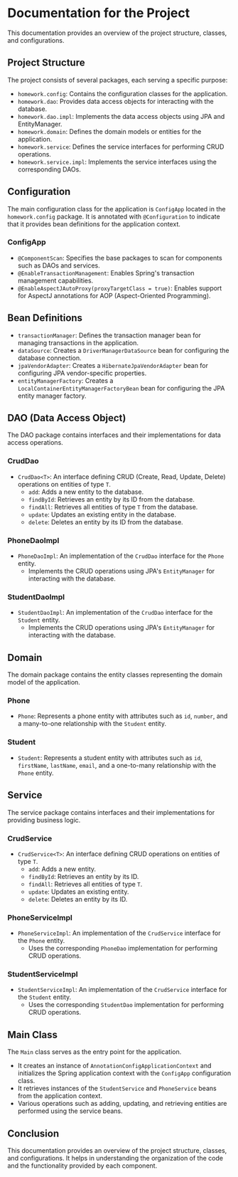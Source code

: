 # Documentation for the Project

This documentation provides an overview of the project structure, classes, and configurations.

## Project Structure

The project consists of several packages, each serving a specific purpose:

- `homework.config`: Contains the configuration classes for the application.
- `homework.dao`: Provides data access objects for interacting with the database.
- `homework.dao.impl`: Implements the data access objects using JPA and EntityManager.
- `homework.domain`: Defines the domain models or entities for the application.
- `homework.service`: Defines the service interfaces for performing CRUD operations.
- `homework.service.impl`: Implements the service interfaces using the corresponding DAOs.

## Configuration

The main configuration class for the application is `ConfigApp` located in the `homework.config` package. It is annotated with `@Configuration` to indicate that it provides bean definitions for the application context.

### ConfigApp

- `@ComponentScan`: Specifies the base packages to scan for components such as DAOs and services.
- `@EnableTransactionManagement`: Enables Spring's transaction management capabilities.
- `@EnableAspectJAutoProxy(proxyTargetClass = true)`: Enables support for AspectJ annotations for AOP (Aspect-Oriented Programming).

## Bean Definitions

- `transactionManager`: Defines the transaction manager bean for managing transactions in the application.
- `dataSource`: Creates a `DriverManagerDataSource` bean for configuring the database connection.
- `jpaVendorAdapter`: Creates a `HibernateJpaVendorAdapter` bean for configuring JPA vendor-specific properties.
- `entityManagerFactory`: Creates a `LocalContainerEntityManagerFactoryBean` bean for configuring the JPA entity manager factory.

## DAO (Data Access Object)

The DAO package contains interfaces and their implementations for data access operations.

### CrudDao

- `CrudDao<T>`: An interface defining CRUD (Create, Read, Update, Delete) operations on entities of type `T`.
    - `add`: Adds a new entity to the database.
    - `findById`: Retrieves an entity by its ID from the database.
    - `findAll`: Retrieves all entities of type `T` from the database.
    - `update`: Updates an existing entity in the database.
    - `delete`: Deletes an entity by its ID from the database.

### PhoneDaoImpl

- `PhoneDaoImpl`: An implementation of the `CrudDao` interface for the `Phone` entity.
    - Implements the CRUD operations using JPA's `EntityManager` for interacting with the database.

### StudentDaoImpl

- `StudentDaoImpl`: An implementation of the `CrudDao` interface for the `Student` entity.
    - Implements the CRUD operations using JPA's `EntityManager` for interacting with the database.

## Domain

The domain package contains the entity classes representing the domain model of the application.

### Phone

- `Phone`: Represents a phone entity with attributes such as `id`, `number`, and a many-to-one relationship with the `Student` entity.

### Student

- `Student`: Represents a student entity with attributes such as `id`, `firstName`, `lastName`, `email`, and a one-to-many relationship with the `Phone` entity.

## Service

The service package contains interfaces and their implementations for providing business logic.

### CrudService

- `CrudService<T>`: An interface defining CRUD operations on entities of type `T`.
    - `add`: Adds a new entity.
    - `findById`: Retrieves an entity by its ID.
    - `findAll`: Retrieves all entities of type `T`.
    - `update`: Updates an existing entity.
    - `delete`: Deletes an entity by its ID.

### PhoneServiceImpl

- `PhoneServiceImpl`: An implementation of the `CrudService` interface for the `Phone` entity.
    - Uses the corresponding `PhoneDao` implementation for performing CRUD operations.

### StudentServiceImpl

- `StudentServiceImpl`: An implementation of the `CrudService` interface for the `Student` entity.
    - Uses the corresponding `StudentDao` implementation for performing CRUD operations.

## Main Class

The `Main` class serves as the entry point for the application.

- It creates an instance of `AnnotationConfigApplicationContext` and initializes the Spring application context with the `ConfigApp` configuration class.
- It retrieves instances of the `StudentService` and `PhoneService` beans from the application context.
- Various operations such as adding, updating, and retrieving entities are performed using the service beans.

## Conclusion

This documentation provides an overview of the project structure, classes, and configurations. It helps in understanding the organization of the code and the functionality provided by each component.
